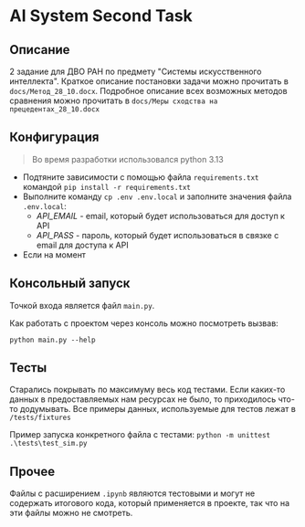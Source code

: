 # AI System Second Task

## Описание
2 задание для ДВО РАН по предмету "Системы искусственного интеллекта".
Краткое описание постановки задачи можно прочитать в `docs/Метод_28_10.docx`.
Подробное описание всех возможных методов сравнения можно прочитать в `docs/Меры сходства на прецедентах_28_10.docx`

## Конфигурация
> Во время разработки использовался python 3.13
- Подтяните зависимости с помощью файла `requirements.txt` командой `pip install -r requirements.txt`
- Выполните команду `cp .env .env.local` и заполните значения файла `.env.local`:
  + _API_EMAIL_ - email, который будет использоваться для доступ к API
  + _API_PASS_ - пароль, который будет использоваться в связке с email для доступа к API
- Если на момент 

## Консольный запуск
Точкой входа является файл `main.py`.

Как работать с проектом через консоль можно посмотреть вызвав:

`python main.py --help`

## Тесты
Старались покрывать по максимуму весь код тестами.
Если каких-то данных в предоставляемых нам ресурсах не было,
  то приходилось что-то додумывать. Все примеры данных, используемые для тестов лежат в `/tests/fixtures`

Пример запуска конкретного файла с тестами: `python -m unittest .\tests\test_sim.py`

## Прочее
Файлы с расширением `.ipynb` являются тестовыми и могут не содержать итогового кода, который применяется в проекте, так что на эти файлы можно не смотреть.
